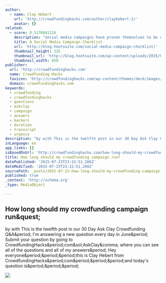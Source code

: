 ```yaml
---
author:
  - name: Clay Hebert
    url: 'http://crowdfundinghacks.com/author/clayhebert-2/'
    avatar: {}
related:
  - score: 0.5176041126
    description: "Social media campaigns have proven themselves to be up to 60 percent percent more effective than traditional advertising campaigns. So why aren't more brands running them? Launching your first social marketing campaign can seem daunting. There are a lot of moving parts and factors to consider."
    title: A Social Media Campaign Checklist
    url: 'http://blog.hootsuite.com/social-media-campaign-checklist/'
    thumbnail_height: 325
    thumbnail_url: 'http://blog.hootsuite.com/wp-content/uploads/2015/07/A-Social-Media-Campaign-Checklist.jpg'
    thumbnail_width: 650
publisher:
  url: 'http://crowdfundinghacks.com'
  name: Crowdfunding Hacks
  favicon: 'http://crowdfundinghacks.com/wp-content/themes/deck/images/fav.ico'
  domain: crowdfundinghacks.com
keywords:
  - crowdfunding
  - crowdfundinghacks
  - questions
  - askclay
  - campaign
  - answers
  - backers
  - duration
  - transcript
  - urgency
description: "by with This is the twelfth post in our 30 Day Ask Clay Crowdfunding Q&A. I'm answering a new question every day in June. Submit your question by going to CrowdfundingHacks.com/AskClay, where you can see all of the questions and all of my answers. Hey everyone...this is Clay Hebert from CrowdfundingHacks.com...and today's question is..."
inLanguage: en
app_links: []
isBasedOnUrl: 'http://crowdfundinghacks.com/how-long-should-my-crowdfunding-campaign-run/'
title: How long should my crowdfunding campaign run?
datePublished: '2015-07-23T23:22:51.266Z'
dateModified: '2015-07-23T23:22:51.266Z'
sourcePath: _posts/2015-07-23-how-long-should-my-crowdfunding-campaign-run.md
published: true
_context: 'http://schema.org'
_type: MediaObject

---
```

<article style=""><h1>How long should my crowdfunding campaign run&amp;quest;</h1><p>by with This is the twelfth post in our 30 Day Ask Clay Crowdfunding Q&amp;A&amp;period; I'm answering a new question every day in June&amp;period; Submit your question by going to CrowdfundingHacks&amp;period;com&amp;sol;AskClay&amp;comma; where you can see all of the questions and all of my answers&amp;period; Hey everyone&amp;period;&amp;period;&amp;period;this is Clay Hebert from CrowdfundingHacks&amp;period;com&amp;period;&amp;period;&amp;period;and today's question is&amp;period;&amp;period;&amp;period;</p><img src="http://crowdfundinghacks.com/wp-content/uploads/2015/06/30DayAskClayCF_QA_MC_1200.jpg" /></article>